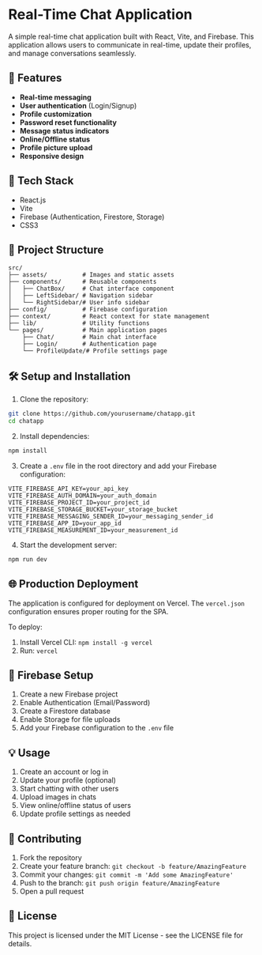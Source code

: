# Real-Time Chat Application

A simple real-time chat application built with React, Vite, and Firebase. This application allows users to communicate in real-time, update their profiles, and manage conversations seamlessly.

## 🌟 Features

- **Real-time messaging**
- **User authentication** (Login/Signup)
- **Profile customization**
- **Password reset functionality**
- **Message status indicators**
- **Online/Offline status**
- **Profile picture upload**
- **Responsive design**

## 🚀 Tech Stack

- React.js
- Vite
- Firebase (Authentication, Firestore, Storage)
- CSS3

## 📁 Project Structure

```
src/
├── assets/          # Images and static assets
├── components/      # Reusable components
│   ├── ChatBox/     # Chat interface component
│   ├── LeftSidebar/ # Navigation sidebar
│   └── RightSidebar/# User info sidebar
├── config/          # Firebase configuration
├── context/         # React context for state management
├── lib/             # Utility functions
└── pages/           # Main application pages
    ├── Chat/        # Main chat interface
    ├── Login/       # Authentication page
    └── ProfileUpdate/# Profile settings page
```

## 🛠️ Setup and Installation

1. Clone the repository:
```bash
git clone https://github.com/yourusername/chatapp.git
cd chatapp
```

2. Install dependencies:
```bash
npm install
```

3. Create a `.env` file in the root directory and add your Firebase configuration:
```env
VITE_FIREBASE_API_KEY=your_api_key
VITE_FIREBASE_AUTH_DOMAIN=your_auth_domain
VITE_FIREBASE_PROJECT_ID=your_project_id
VITE_FIREBASE_STORAGE_BUCKET=your_storage_bucket
VITE_FIREBASE_MESSAGING_SENDER_ID=your_messaging_sender_id
VITE_FIREBASE_APP_ID=your_app_id
VITE_FIREBASE_MEASUREMENT_ID=your_measurement_id
```

4. Start the development server:
```bash
npm run dev
```

## 🌐 Production Deployment

The application is configured for deployment on Vercel. The `vercel.json` configuration ensures proper routing for the SPA.

To deploy:
1. Install Vercel CLI: `npm install -g vercel`
2. Run: `vercel`

## 🔑 Firebase Setup

1. Create a new Firebase project
2. Enable Authentication (Email/Password)
3. Create a Firestore database
4. Enable Storage for file uploads
5. Add your Firebase configuration to the `.env` file

## 💡 Usage

1. Create an account or log in
2. Update your profile (optional)
3. Start chatting with other users
4. Upload images in chats
5. View online/offline status of users
6. Update profile settings as needed

## 🤝 Contributing

1. Fork the repository
2. Create your feature branch: `git checkout -b feature/AmazingFeature`
3. Commit your changes: `git commit -m 'Add some AmazingFeature'`
4. Push to the branch: `git push origin feature/AmazingFeature`
5. Open a pull request

## 📝 License

This project is licensed under the MIT License - see the LICENSE file for details.
